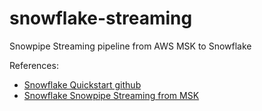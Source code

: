 # snowflake-streaming
Snowpipe Streaming pipeline from AWS MSK to Snowflake 

References:
- [Snowflake Quickstart github](https://github.com/Snowflake-Labs/sfquickstarts)
- [Snowflake Snowpipe Streaming from MSK](https://quickstarts.snowflake.com/guide/getting_started_with_snowpipe_streaming_aws_msk/index.html)
